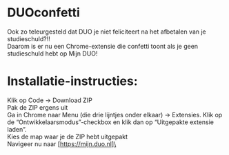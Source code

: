 # DUOconfetti
Ook zo teleurgesteld dat DUO je niet feliciteert na het afbetalen van je studieschuld?!!\
Daarom is er nu een Chrome-extensie die confetti toont als je geen studieschuld hebt op Mijn DUO!

# Installatie-instructies:
Klik op Code -> Download ZIP\
Pak de ZIP ergens uit\
Ga in Chrome naar Menu (die drie lijntjes onder elkaar) -> Extensies. Klik op de “Ontwikkelaarsmodus”-checkbox en klik dan op “Uitgepakte extensie laden”.\
Kies de map waar je de ZIP hebt uitgepakt\
Navigeer nu naar [https://mijn.duo.nl]\
